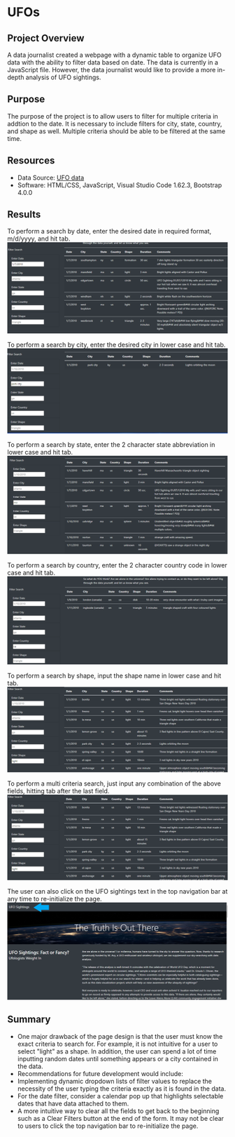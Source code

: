 # UFOs

## Project Overview
A data journalist created a webpage with a dynamic table to organize UFO data with the ability to filter data based on date.  The data is currently in a JavaScript file.  However, the data journalist would like to provide a more in-depth analysis of UFO sightings.

## Purpose
The purpose of the project is to allow users to filter for multiple criteria in addtion to the date.  It is necessary to include filters for city, state, country, and shape as well.  Multiple criteria should be able to be filtered at the same time.

## Resources
 - Data Source: [UFO data](js/data.js)
 - Software: HTML/CSS, JavaScript, Visual Studio Code 1.62.3, Bootstrap 4.0.0

## Results

To perform a search by date, enter the desired date in required format, m/d/yyyy, and hit tab.
![date_filter](static/images/date_filter.png)

To perform a search by city, enter the desired city in lower case and hit tab.
![city_filter](static/images/city_filter.png)

To perform a search by state, enter the 2 character state abbreviation in lower case and hit tab.
![state_filter](static/images/state_filter.png)

To perform a search by country, enter the 2 character country code in lower case and hit tab.
![country_filter](static/images/country_filter.png)

To perform a search by shape, input the shape name in lower case and hit tab.
![shape_filter](static/images/shape_filter.png)

To perform a multi criteria search, just input any combination of the above fields, hitting tab after the last field.
![multi_filter](static/images/multi_filter.png)

The user can also click on the UFO sightings text in the top navigation bar at any time to re-initialize the page.
![index](static/images/index.png)

## Summary
 - One major drawback of the page design is that the user must know the exact criteria to search for.  For example, it is not intuitive for a user to select "light" as a shape.  In addition, the user can spend a lot of time inputting random dates until something appears or a city contained in the data.
 - Recommendations for future development would include:
  - Implementing dynamic dropdown lists of filter values to replace the necessity of the user typing the criteria exactly as it is found in the data.
  - For the date filter, consider a calendar pop up that highlights selectable dates that have data attached to them.
  - A more intuitive way to clear all the fields to get back to the beginning such as a Clear Filters button at the end of the form.  It may not be clear to users to click the top navigation bar to re-initialize the page.